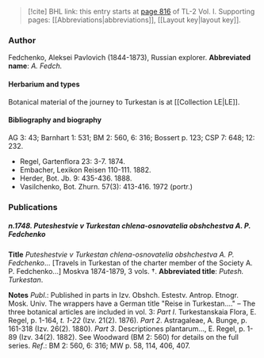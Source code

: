 > [!cite] BHL link: this entry starts at [page 816](https://www.biodiversitylibrary.org/page/33120947) of TL-2 Vol. I.
> Supporting pages: [[Abbreviations|abbreviations]], [[Layout key|layout key]].

### Author

Fedchenko, Aleksei Pavlovich (1844-1873), Russian explorer. 
**Abbreviated name**: *A. Fedch.*

#### Herbarium and types

Botanical material of the journey to Turkestan is at [[Collection LE|LE]].

#### Bibliography and biography

AG 3: 43; Barnhart 1: 531; BM 2: 560, 6: 316; Bossert p. 123; CSP 7: 648; 12: 232.
- Regel, Gartenflora 23: 3-7. 1874.
- Embacher, Lexikon Reisen 110-111. 1882.
- Herder, Bot. Jb. 9: 435-436. 1888.
- Vasilchenko, Bot. Zhurn. 57(3): 413-416. 1972 (portr.)

### Publications

##### n.1748. Puteshestvie v Turkestan chlena-osnovatelia obshchestva A. P. Fedchenko

**Title**
*Puteshestvie v Turkestan chlena-osnovatelia obshchestva A. P. Fedchenko*... \[Travels in Turkestan of the charter member of the Society A. P. Fedchenko...\] Moskva 1874-1879, 3 vols. †.
**Abbreviated title**: *Putesh. Turkestan*.

**Notes**
*Publ*.: Published in parts in Izv. Obshch. Estestv. Antrop. Etnogr. Mosk. Univ. The wrappers have a German title "Reise in Turkestan...." – The three botanical articles are included in vol. 3:
*Part I*. Turkestanskaia Flora, E. Regel, p. 1-164, *t. 1-22* (Izv. 21(2). 1876).
*Part 2*. Astragaleae, A. Bunge, p. 161-318 (Izv. 26(2). 1880).
*Part 3*. Descriptiones plantarum..., E. Regel, p. 1-89 (Izv. 34(2). 1882). See Woodward (BM 2: 560) for details on the full series.
*Ref*.: BM 2: 560, 6: 316; MW p. 58, 114, 406, 407.

